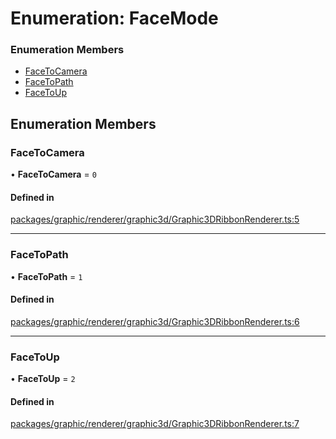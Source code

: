 # Enumeration: FaceMode

### Enumeration Members

- [FaceToCamera](FaceMode.md#facetocamera)
- [FaceToPath](FaceMode.md#facetopath)
- [FaceToUp](FaceMode.md#facetoup)

## Enumeration Members

### FaceToCamera

• **FaceToCamera** = ``0``

#### Defined in

[packages/graphic/renderer/graphic3d/Graphic3DRibbonRenderer.ts:5](https://github.com/Orillusion/orillusion/blob/main/packages/graphic/renderer/graphic3d/Graphic3DRibbonRenderer.ts#L5)

___

### FaceToPath

• **FaceToPath** = ``1``

#### Defined in

[packages/graphic/renderer/graphic3d/Graphic3DRibbonRenderer.ts:6](https://github.com/Orillusion/orillusion/blob/main/packages/graphic/renderer/graphic3d/Graphic3DRibbonRenderer.ts#L6)

___

### FaceToUp

• **FaceToUp** = ``2``

#### Defined in

[packages/graphic/renderer/graphic3d/Graphic3DRibbonRenderer.ts:7](https://github.com/Orillusion/orillusion/blob/main/packages/graphic/renderer/graphic3d/Graphic3DRibbonRenderer.ts#L7)
